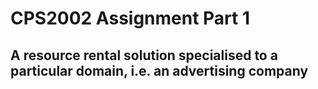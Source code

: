 # CPS2002 Assignment Part 1
## A resource rental solution specialised to a particular domain, i.e. an advertising company
